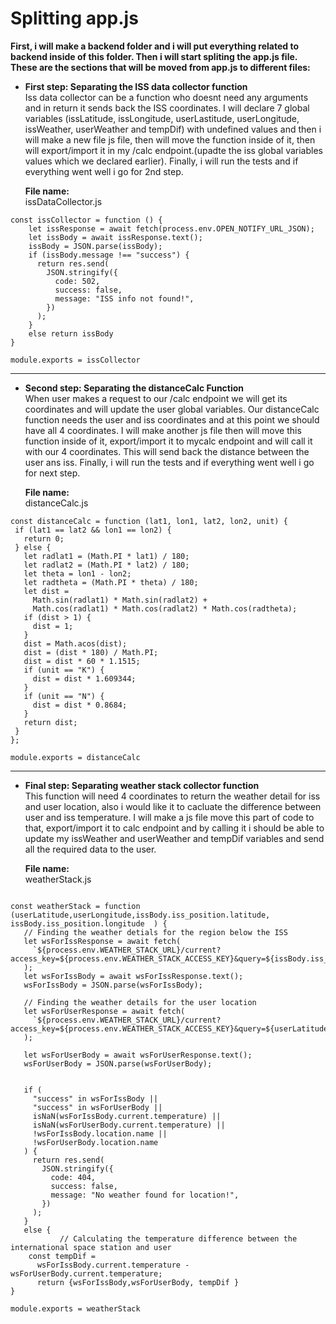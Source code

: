 # Splitting app.js

**First, i will make a backend folder and i will put everything related to backend inside of this folder. Then i will start spliting the app.js file. These are the sections that will be moved from app.js to different files:**

- **First step: Separating the ISS data collector function**  
  Iss data collector can be a function who doesnt need any arguments and in return it sends back the ISS coordinates. I will declare 7 global variables (issLatitude, issLongitude, userLastitude, userLongitude, issWeather, userWeather and tempDif) with undefined values and then i will make a new file js file, then will move the function inside of it, then will export/import it in my /calc endpoint.(upadte the iss global variables values which we declared earlier). Finally, i will run the tests and if everything went well i go for 2nd step.

  **File name:**  
  issDataCollector.js

```
const issCollector = function () {
    let issResponse = await fetch(process.env.OPEN_NOTIFY_URL_JSON);
    let issBody = await issResponse.text();
    issBody = JSON.parse(issBody);
    if (issBody.message !== "success") {
      return res.send(
        JSON.stringify({
          code: 502,
          success: false,
          message: "ISS info not found!",
        })
      );
    }
    else return issBody
}

module.exports = issCollector
```

---

- **Second step: Separating the distanceCalc Function**  
  When user makes a request to our /calc endpoint we will get its coordinates and will update the user global variables. Our distanceCalc function needs the user and iss coordinates and at this point we should have all 4 coordinates. I will make another js file then will move this function inside of it, export/import it to mycalc endpoint and will call it with our 4 coordinates. This will send back the distance between the user ans iss. Finally, i will run the tests and if everything went well i go for next step.

  **File name:**  
  distanceCalc.js

```
const distanceCalc = function (lat1, lon1, lat2, lon2, unit) {
 if (lat1 == lat2 && lon1 == lon2) {
   return 0;
 } else {
   let radlat1 = (Math.PI * lat1) / 180;
   let radlat2 = (Math.PI * lat2) / 180;
   let theta = lon1 - lon2;
   let radtheta = (Math.PI * theta) / 180;
   let dist =
     Math.sin(radlat1) * Math.sin(radlat2) +
     Math.cos(radlat1) * Math.cos(radlat2) * Math.cos(radtheta);
   if (dist > 1) {
     dist = 1;
   }
   dist = Math.acos(dist);
   dist = (dist * 180) / Math.PI;
   dist = dist * 60 * 1.1515;
   if (unit == "K") {
     dist = dist * 1.609344;
   }
   if (unit == "N") {
     dist = dist * 0.8684;
   }
   return dist;
 }
};

module.exports = distanceCalc
```

---

- **Final step: Separating weather stack collector function**  
  This function will need 4 coordinates to return the weather detail for iss and user location, also i would like it to cacluate the difference between user and iss temperature. I will make a js file move this part of code to that, export/import it to calc endpoint and by calling it i should be able to update my issWeather and userWeather and tempDif variables and send all the required data to the user.

  **File name:**  
  weatherStack.js

```

const weatherStack = function (userLatitude,userLongitude,issBody.iss_position.latitude, issBody.iss_position.longitude  ) {
   // Finding the weather detials for the region below the ISS
   let wsForIssResponse = await fetch(
     `${process.env.WEATHER_STACK_URL}/current?access_key=${process.env.WEATHER_STACK_ACCESS_KEY}&query=${issBody.iss_position.latitude},${issBody.iss_position.longitude}`
   );
   let wsForIssBody = await wsForIssResponse.text();
   wsForIssBody = JSON.parse(wsForIssBody);

   // Finding the weather details for the user location
   let wsForUserResponse = await fetch(
     `${process.env.WEATHER_STACK_URL}/current?access_key=${process.env.WEATHER_STACK_ACCESS_KEY}&query=${userLatitude},${userLongitude}`
   );

   let wsForUserBody = await wsForUserResponse.text();
   wsForUserBody = JSON.parse(wsForUserBody);


   if (
     "success" in wsForIssBody ||
     "success" in wsForUserBody ||
     isNaN(wsForIssBody.current.temperature) ||
     isNaN(wsForUserBody.current.temperature) ||
     !wsForIssBody.location.name ||
     !wsForUserBody.location.name
   ) {
     return res.send(
       JSON.stringify({
         code: 404,
         success: false,
         message: "No weather found for location!",
       })
     );
   }
   else {
           // Calculating the temperature difference between the international space station and user
    const tempDif =
      wsForIssBody.current.temperature - wsForUserBody.current.temperature;
      return {wsForIssBody,wsForUserBody, tempDif }
}

module.exports = weatherStack
```
